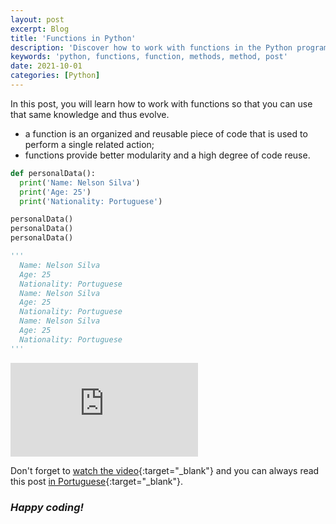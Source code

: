 ```yaml
---
layout: post
excerpt: Blog
title: 'Functions in Python'
description: 'Discover how to work with functions in the Python programming language. Get answers to your questions with the theory and examples presented.'
keywords: 'python, functions, function, methods, method, post'
date: 2021-10-01
categories: [Python]
---
```


In this post, you will learn how to work with functions so that you can use that same knowledge and thus evolve.

- a function is an organized and reusable piece of code that is used to perform a single related action;
- functions provide better modularity and a high degree of code reuse.

```python
def personalData():
  print('Name: Nelson Silva')
  print('Age: 25')
  print('Nationality: Portuguese')

personalData()
personalData()
personalData()

'''
  Name: Nelson Silva
  Age: 25
  Nationality: Portuguese
  Name: Nelson Silva
  Age: 25
  Nationality: Portuguese
  Name: Nelson Silva
  Age: 25
  Nationality: Portuguese
'''
```

<div class="video-container">
  <iframe src="https://www.youtube.com/embed/H8M_73ybl5Y" frameborder="0" allowfullscreen></iframe>
</div>

Don't forget to [watch the video](https://youtu.be/H8M_73ybl5Y){:target="\_blank"} and you can always read this post [in Portuguese](https://caffeinealgorithm.com/blog/20211001/funcoes-em-python/){:target="\_blank"}.

### _Happy coding!_
